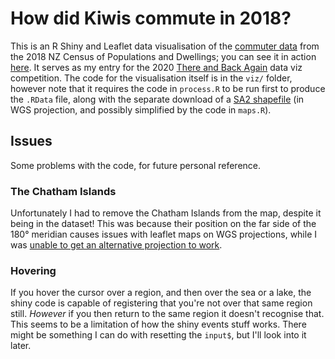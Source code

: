 # How did Kiwis commute in 2018?

This is an R Shiny and Leaflet data visualisation of the [commuter data](https://datafinder.stats.govt.nz/data/category/census/2018/commuter-view/) from the 2018 NZ Census of Populations and Dwellings; you can see it in action [here](https://shiny.petras.space/commute/). It serves as my entry for the 2020 [There and Back Again](https://www.stats.govt.nz/2018-census/there-and-back-again-data-visualisation-competition) data viz competition. The code for the visualisation itself is in the `viz/` folder, however note that it requires the code in `process.R` to be run first to produce the `.RData` file, along with the separate download of a [SA2 shapefile](https://datafinder.stats.govt.nz/layer/92212-statistical-area-2-2018-generalised/) (in WGS projection, and possibly simplified by the code in `maps.R`).

## Issues

Some problems with the code, for future personal reference.

### The Chatham Islands

Unfortunately I had to remove the Chatham Islands from the map, despite it being in the dataset! This was because their position on the far side of the 180° meridian causes issues with leaflet maps on WGS projections, while I was [unable to get an alternative projection to work](https://github.com/rstudio/leaflet/issues/693).

### Hovering

If you hover the cursor over a region, and then over the sea or a lake, the shiny code is capable of registering that you're not over that same region still. *However* if you then return to the same region it doesn't recognise that. This seems to be a limitation of how the shiny events stuff works. There might be something I can do with resetting the `input$`, but I'll look into it later.